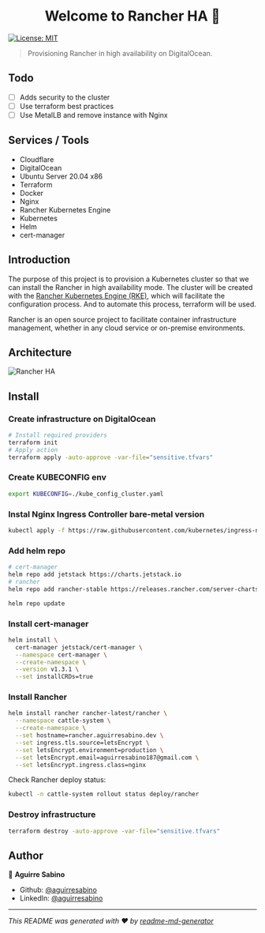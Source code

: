 <h1 align="center">Welcome to Rancher HA 👋</h1>
<p>
  <a href="#" target="_blank">
    <img alt="License: MIT" src="https://img.shields.io/badge/License-MIT-yellow.svg" />
  </a>
</p>

> Provisioning Rancher in high availability on DigitalOcean.

## Todo
- [ ] Adds security to the cluster
- [ ] Use terraform best practices
- [ ] Use MetalLB and remove instance with Nginx

## Services / Tools

- Cloudflare
- DigitalOcean
- Ubuntu Server 20.04 x86
- Terraform
- Docker
- Nginx
- Rancher Kubernetes Engine
- Kubernetes
- Helm
- cert-manager

## Introduction

The purpose of this project is to provision a Kubernetes cluster so that we can install the Rancher in high availability mode. The cluster will be created with the [Rancher Kubernetes Engine (RKE)](https://rancher.com/docs/rke/latest/en/), which will facilitate the configuration process. And to automate this process, terraform will be used.

Rancher is an open source project to facilitate container infrastructure management, whether in any cloud service or on-premise environments.

## Architecture

![Rancher HA](https://i.imgur.com/mUCcOlU.png)


## Install

### Create infrastructure on DigitalOcean
```sh 
# Install required providers
terraform init
# Apply action
terraform apply -auto-approve -var-file="sensitive.tfvars"
```

### Create KUBECONFIG env
```sh
export KUBECONFIG=./kube_config_cluster.yaml
```

### Instal Nginx Ingress Controller bare-metal version

```sh
kubectl apply -f https://raw.githubusercontent.com/kubernetes/ingress-nginx/controller-v0.46.0/deploy/static/provider/baremetal/deploy.yaml
```

### Add helm repo

```sh
# cert-manager
helm repo add jetstack https://charts.jetstack.io
# rancher
helm repo add rancher-stable https://releases.rancher.com/server-charts/stable

helm repo update
```

### Install cert-manager

```sh
helm install \
  cert-manager jetstack/cert-manager \
  --namespace cert-manager \
  --create-namespace \
  --version v1.3.1 \
  --set installCRDs=true
```

### Install Rancher

```sh
helm install rancher rancher-latest/rancher \
  --namespace cattle-system \
  --create-namespace \
  --set hostname=rancher.aguirresabino.dev \
  --set ingress.tls.source=letsEncrypt \
  --set letsEncrypt.environment=production \
  --set letsEncrypt.email=aguirresabino187@gmail.com \
  --set letsEncrypt.ingress.class=nginx
```

Check Rancher deploy status:

```sh
kubectl -n cattle-system rollout status deploy/rancher
```

### Destroy infrastructure

```sh
terraform destroy -auto-approve -var-file="sensitive.tfvars"
```

## Author

👤 **Aguirre Sabino**

* Github: [@aguirresabino](https://github.com/aguirresabino)
* LinkedIn: [@aguirresabino](https://linkedin.com/in/aguirresabino)

***
_This README was generated with ❤️ by [readme-md-generator](https://github.com/kefranabg/readme-md-generator)_
